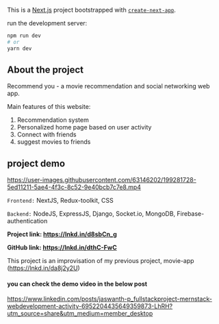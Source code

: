 This is a [Next.js](https://nextjs.org/) project bootstrapped with [`create-next-app`](https://github.com/vercel/next.js/tree/canary/packages/create-next-app).

run the development server:

```bash
npm run dev
# or
yarn dev
```

## About the project

Recommend you - a movie recommendation and social networking web app.

Main features of this website:

1. Recommendation system
2. Personalized home page based on user activity
3. Connect with friends
4. suggest movies to friends

## project demo

https://user-images.githubusercontent.com/63146202/199281728-5ed11211-5ae4-4f3c-8c52-9e40bcb7c7e8.mp4

`Frontend:` NextJS, Redux-toolkit, CSS

`Backend:` NodeJS, ExpressJS, Django, Socket.io, MongoDB, Firebase-authentication

**Project link: https://lnkd.in/d8sbCn_g**

**GitHub link: https://lnkd.in/dthC-FwC**

This project is an improvisation of my previous project, movie-app (https://lnkd.in/da8j2y2U)

#### you can check the demo video in the below post

https://www.linkedin.com/posts/jaswanth-p_fullstackproject-mernstack-webdevelopment-activity-6952204435649359873-LhRH?utm_source=share&utm_medium=member_desktop
